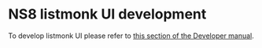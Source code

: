 # NS8 listmonk UI development

To develop listmonk UI please refer to [this section of the Developer manual](https://nethserver.github.io/ns8-core/ui/modules/#module-ui-development).
